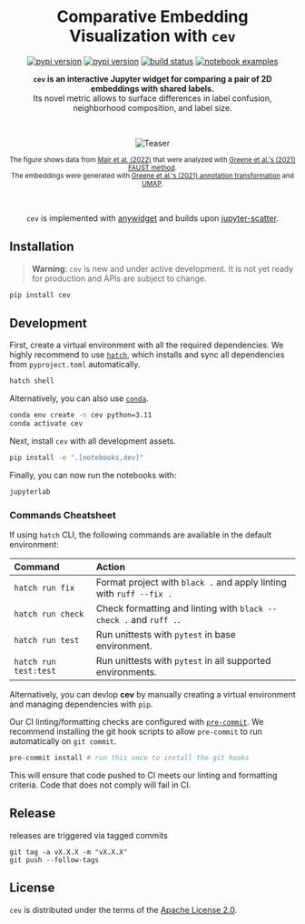 <h1 align="center">
  Comparative Embedding Visualization with <code>cev</code>
</h1>

<div align="center">
  
  [![pypi version](https://img.shields.io/badge/ozette-technologies-ozette.svg?color=0072E1&labelColor=0B1117&style=flat-square)](https://ozette.com/)
  [![pypi version](https://img.shields.io/pypi/v/cev.svg?color=0072E1&labelColor=0B1117&style=flat-square)](https://pypi.org/project/cev/)
  [![build status](https://img.shields.io/github/actions/workflow/status/OzetteTech/comparative-embedding-visualization/ci.yml?branch=main&color=0072E1&labelColor=0B1117&style=flat-square)](https://github.com/OzetteTech/comparative-embedding-visualization/actions?query=workflow%3ARelease)
  [![notebook examples](https://img.shields.io/badge/notebook-examples-0072E1.svg?labelColor=0B1117&style=flat-square)](notebooks)
  
</div>

<div align="center">
  
  <strong><code>cev</code> is an interactive Jupyter widget for comparing a pair of 2D embeddings with shared labels.</strong><br />Its novel metric allows to surface differences in label confusion, neighborhood composition, and label size.
  
</div>

<br/>

<div align="center">
  
  ![Teaser](https://github.com/OzetteTech/comparative-embedding-visualization/assets/84813279/297cbdb9-b6a2-4102-bde9-b14f0ca24a09)
  
  <sub>The figure shows data from [Mair et al. (2022)](https://doi.org/10.1038/s41586-022-04718-w) that were analyzed with [Greene et al.'s (2021) FAUST method](https://doi.org/10.1016/j.patter.2021.100372).<br />The embeddings were generated with [Greene et al.'s (2021) annotation transformation](https://github.com/flekschas-ozette/ismb-biovis-2022) and [UMAP](https://github.com/lmcinnes/umap).</sub>
  
  <br/>
  
  `cev` is implemented with [anywidget](https://anywidget.dev) and builds upon [jupyter-scatter](https://github.com/flekschas/jupyter-scatter/).
  
</div>

## Installation

> **Warning**: `cev` is new and under active development. It is not yet ready for production and APIs are subject to change.

```sh
pip install cev
```

## Development

First, create a virtual environment with all the required dependencies. We highly recommend to use [`hatch`](https://github.com/pypa/hatch), which installs and sync all dependencies from `pyproject.toml` automatically.

```sh
hatch shell
```

Alternatively, you can also use [`conda`](https://docs.conda.io/en/latest/).

```sh
conda env create -n cev python=3.11
conda activate cev
```

Next, install `cev` with all development assets.

```sh
pip install -e ".[notebooks,dev]"
```

Finally, you can now run the notebooks with:

```sh
jupyterlab
```

### Commands Cheatsheet

If using `hatch` CLI, the following commands are available in the default environment:

| Command                | Action                                                              |
| :--------------------- | :------------------------------------------------------------------ |
| `hatch run fix`        | Format project with `black .` and apply linting with `ruff --fix .` |
| `hatch run check`      | Check formatting and linting with `black --check .` and `ruff .`.   |
| `hatch run test`       | Run unittests with `pytest` in base environment.                    |
| `hatch run test:test`  | Run unittests with `pytest` in all supported environments.          |

Alternatively, you can devlop **cev** by manually creating a virtual environment and managing
dependencies with `pip`.

Our CI linting/formatting checks are configured with [`pre-commit`](https://pre-commit.com/).
We recommend installing the git hook scripts to allow `pre-commit` to run automatically on `git commit`.

```sh
pre-commit install # run this once to install the git hooks
```

This will ensure that code pushed to CI meets our linting and formatting criteria. Code that does
not comply will fail in CI.

## Release

releases are triggered via tagged commits

```
git tag -a vX.X.X -m "vX.X.X"
git push --follow-tags
```

## License

`cev` is distributed under the terms of the [Apache License 2.0](LICENSE).
